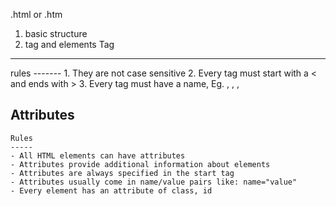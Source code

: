   .html or .htm


  1. basic structure
  2. tag and elements
    Tag
  -----
  <tagName>
  rules
  -------
  1. They are not case sensitive
  2. Every tag must start with a < and ends with >
  3. Every tag must have a name,  Eg. <head>, <html>, <body>, <title>
  
  Types of tags
  -------------
  1. Start tag - <head>, <html>, <body>, <title>
  2. End tag - </head>,

  
  Elements
  --------
  Elements they comprises of startTag and endTag or closingTag
  <head>
  
  </head>,

  Empty element
  -------------
  Empty is an element with no content and also those not have a closing tag.
  Eg: <br>  or  <br /> - break to new line , <hr> or <hr /> - horizontal rule or horizontal line


  Rules
  -----
  1. Elements may contain content or not
  2. Most element have start and end or closing tag. Eg <title></title>



  Attributes
  ----------
    Rules
    -----
    - All HTML elements can have attributes
    - Attributes provide additional information about elements
    - Attributes are always specified in the start tag
    - Attributes usually come in name/value pairs like: name="value"
    - Every element has an attribute of class, id 





